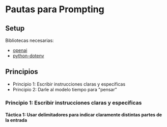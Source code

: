 # Pautas para Prompting

## Setup

Bibliotecas necesarias:
- [openai](https://pypi.org/project/openai/)
- [python-dotenv](https://pypi.org/project/python-dotenv/)


## Principios

- Principio 1: Escribir instrucciones claras y específicas
- Principio 2: Darle al modelo tiempo para "pensar"

### Principio 1: Escribir instrucciones claras y específicas

#### Táctica 1: Usar delimitadores para indicar claramente distintas partes de la entrada